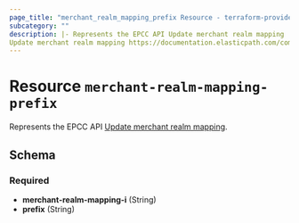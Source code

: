 ```yaml
---
page_title: "merchant_realm_mapping_prefix Resource - terraform-provider-epcc"
subcategory: ""
description: |- Represents the EPCC API Update merchant realm mapping
Update merchant realm mapping https://documentation.elasticpath.com/commerce-cloud/docs/api/advanced/settings/merchant-authentication-settings/update-merchant-realm-mapping.html
---
```


# Resource `merchant-realm-mapping-prefix`

Represents the EPCC
API [Update merchant realm mapping](https://documentation.elasticpath.com/commerce-cloud/docs/api/advanced/settings/merchant-authentication-settings/update-merchant-realm-mapping.html).

## Schema

### Required

- **merchant-realm-mapping-i** (String)
- **prefix** (String)